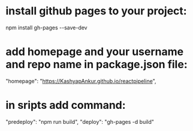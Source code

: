 # install github pages to your project:
npm install gh-pages --save-dev

# add homepage and your username and repo name in package.json file:
"homepage": "https://KashyapAnkur.github.io/reactpipeline",

# in sripts add command:
"predeploy": "npm run build",
"deploy": "gh-pages -d build"

